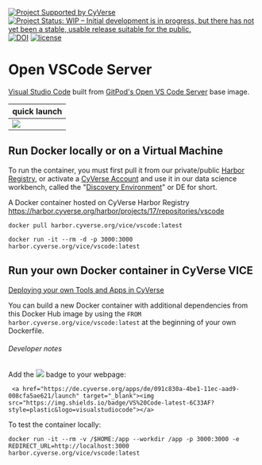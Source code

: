  [![Project Supported by CyVerse](https://img.shields.io/badge/Supported%20by-CyVerse-blue.svg)](https://learning.cyverse.org/projects/vice/en/latest/) [![Project Status: WIP – Initial development is in progress, but there has not yet been a stable, usable release suitable for the public.](https://www.repostatus.org/badges/latest/wip.svg)](https://www.repostatus.org/#wip) [![DOI](https://zenodo.org/badge/DOI/10.5281/zenodo.3246932.svg)](https://doi.org/10.5281/zenodo.3246932) [![license](https://img.shields.io/badge/license-MIT-yellow.svg)](https://opensource.org/licenses/MIT)  

 # Open VSCode Server

[Visual Studio Code](https://github.com/microsoft/vscode) built from [GitPod's Open VS Code Server](https://hub.docker.com/r/gitpod/openvscode-server) base image.
  
| quick launch |
| ------------ |
| <a href="https://de.cyverse.org/apps/de/091c830a-4be1-11ec-aad9-008cfa5ae621/launch" target="_blank"><img src="https://img.shields.io/badge/VS%20Code-latest-6C33AF?style=plastic&logo=visualstudiocode"></a> |

## Run Docker locally or on a Virtual Machine

To run the container, you must first pull it from our private/public [Harbor Registry](https://harbor.cyverse.org/harbor/projects), or activate a [CyVerse Account](https://user.cyverse.org/services/mine) and use it in our data science workbench, called the "[Discovery Environment](https://de.cyverse.org/apps/de/091c830a-4be1-11ec-aad9-008cfa5ae621/launch)" or DE for short.

A Docker container hosted on CyVerse Harbor Registry <https://harbor.cyverse.org/harbor/projects/17/repositories/vscode>

```
docker pull harbor.cyverse.org/vice/vscode:latest
```

```
docker run -it --rm -d -p 3000:3000 harbor.cyverse.org/vice/vscode:latest
```

## Run your own Docker container in CyVerse VICE

[Deploying your own Tools and Apps in CyVerse](https://learning.cyverse.org/projects/vice/en/latest/) 

You can build a new Docker container with additional dependencies from this Docker Hub image by using the `FROM harbor.cyverse.org/vice/vscode:latest` at the beginning of your own Dockerfile.

###### Developer notes

Add the <a href="https://de.cyverse.org/apps/de/091c830a-4be1-11ec-aad9-008cfa5ae621/launch" target="_blank"><img src="https://img.shields.io/badge/VS%20Code-latest-6C33AF?style=plastic&logo=visualstudiocode"></a> badge to your webpage: 
```
 <a href="https://de.cyverse.org/apps/de/091c830a-4be1-11ec-aad9-008cfa5ae621/launch" target="_blank"><img src="https://img.shields.io/badge/VS%20Code-latest-6C33AF?style=plastic&logo=visualstudiocode"></a>
```

To test the container locally:

```
docker run -it --rm -v /$HOME:/app --workdir /app -p 3000:3000 -e REDIRECT_URL=http://localhost:3000 harbor.cyverse.org/vice/vscode:latest
```
